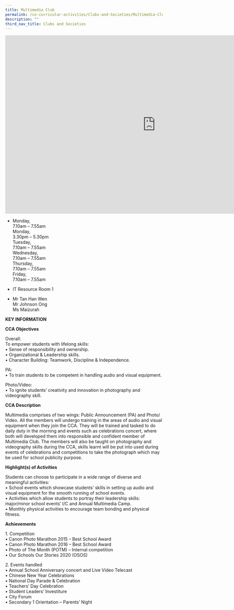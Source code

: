 ```yaml
---
title: Multimedia Club
permalink: /co-curricular-activities/Clubs-and-Societies/Multimedia-Club/
description: ""
third_nav_title: Clubs and Societies
---
```

<iframe allowfullscreen="true" height="569" width="960" frameborder="0" src="https://docs.google.com/presentation/d/e/2PACX-1vSsCfdwICmcBLLdzgPs9nL_9tplMXlyR9rHjAcWVVjNY8sg12pneWFJNM7lpkITxmbdlhEhXSq69l77/embed?start=false&amp;loop=false&amp;delayms=3000"></iframe>

*   Monday,  
    7.10am – 7.55am  
    Monday,  
    3.30pm – 5.30pm  
    Tuesday,  
    7.10am – 7.55am  
    Wednesday,  
    7.10am – 7.55am  
    Thursday,  
    7.10am – 7.55am  
    Friday,  
    7.10am – 7.55am

  

*   IT Resource Room 1

  

*   Mr Tan Han Wen  
    Mr Johnson Ong  
    Ms Maizurah
		
**KEY INFORMATION**

**CCA Objectives**

Overall:<br>
To empower students with lifelong skills:<br>
• Sense of responsibility and ownership.<br>
• Organizational &amp; Leadership skills.<br>
• Character Building: Teamwork, Discipline &amp; Independence.

  

PA:<br>
• To train students to be competent in handling audio and visual equipment.

  

Photo/Video:<br>
• To ignite students’ creativity and innovation in photography and videography skill.

**CCA Description**

Multimedia comprises of two wings: Public Announcement (PA) and Photo/ Video. All the members will undergo training in the areas of audio and visual equipment when they join the CCA. They will be trained and tasked to do daily duty in the morning and events such as celebrations concert, where both will developed them into responsible and confident member of Multimedia Club. The members will also be taught on photography and videography skills during the CCA, skills learnt will be put into used during events of celebrations and competitions to take the photograph which may be used for school publicity purpose.

**Highlight(s) of Activities**

Students can choose to participate in a wide range of diverse and meaningful activities:<br>
• School events which showcase students’ skills in setting up audio and visual equipment for the smooth running of school events.<br>
• Activities which allow students to portray their leadership skills: major/minor school events’ I/C and Annual Multimedia Camp.<br>
• Monthly physical activities to encourage team bonding and physical fitness.

**Achievements**

1\. Competition<br>
• Canon Photo Marathon 2015 – Best School Award<br>
• Canon Photo Marathon 2016 – Best School Award<br>
• Photo of The Month (POTM) – Internal competition<br>
• Our Schools Our Stories 2020 (OSOS)

  

2\. Events handled<br>
• Annual School Anniversary concert and Live Video Telecast<br>
• Chinese New Year Celebrations<br>
• National Day Parade &amp; Celebration<br>
• Teachers’ Day Celebration<br>
• Student Leaders’ Investiture<br>
• City Forum<br>
• Secondary 1 Orientation – Parents’ Night